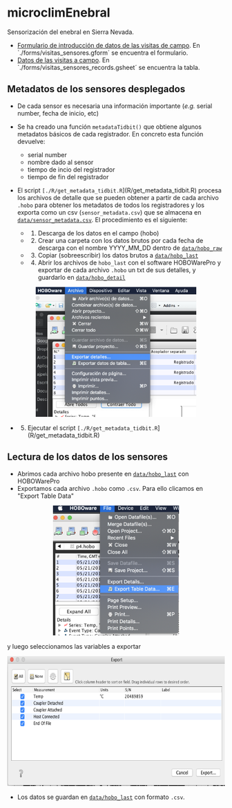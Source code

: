 # microclimEnebral

Sensorización del enebral en Sierra Nevada. 

- [Formulario de introducción de datos de las visitas de campo](https://forms.gle/kULKy1tEuW1YsMUc8). En `./forms/visitas_sensores.gform´ se encuentra el formulario. 
- [Datos de las visitas a campo](). En `./forms/visitas_sensores_records.gsheet´ se encuentra la tabla. 

## Metadatos de los sensores desplegados 
- De cada sensor es necesaria una información importante (*e.g.* serial number, fecha de inicio, etc) 
- Se ha creado una función `metadataTidbit()` que obtiene algunos metadatos básicos de cada registrador. En concreto esta función devuelve: 

     - serial number 
     - nombre dado al sensor 
     - tiempo de incio del registrador 
     - tiempo de fin del registrador 

- El script `[./R/get_metadata_tidbit.R`](R/get_metadata_tidbit.R) procesa los archivos de detalle que se pueden obtener a partir de cada archivo `.hobo` para obtener los metadatos de todos los registradores y los exporta como un csv (`sensor_metadata.csv`) que se almacena en [`data/sensor_metadata.csv`](data/sensor_metadata.csv). El procedimiento es el siguiente: 

  - 1. Descarga de los datos en el campo (hobo)
  - 2. Crear una carpeta con los datos brutos por cada fecha de descarga con el nombre YYYY_MM_DD dentro de [`data/hobo_raw`](data/hobo_raw)
  - 3. Copiar (sobreescribir) los datos brutos a [`data/hobo_last`](data/hobo_last) 
  - 4. Abrir los archivos de `hobo_last` con el software HOBOWarePro y exportar de cada archivo `.hobo` un txt de sus detalles, y guardarlo en [`data/hobo_detail`](data/hobo_detail) 

<p align="center">
<img src="https://raw.githubusercontent.com/ajpelu/microclimEnebral/master/doc/exportar_detalles.png" height="300">
</p>


  - 5. Ejecutar el script `[./R/get_metadata_tidbit.R`](R/get_metadata_tidbit.R)

## Lectura de los datos de los sensores 

- Abrimos cada archivo hobo presente en [`data/hobo_last`](data/hobo_last) con HOBOWarePro
- Exportamos cada archivo `.hobo` como `.csv`. Para ello clicamos en "Export Table Data" 

<p align="center">
<img src="https://raw.githubusercontent.com/ajpelu/microclimEnebral/master/doc/exportar_data.png" height="300">
</p>

y luego seleccionamos las variables a exportar 
<p align="center">
<img src="https://raw.githubusercontent.com/ajpelu/microclimEnebral/master/doc/exportar_data_variables.png" height="300">
</p>

- Los datos se guardan en [`data/hobo_last`](data/hobo_last) con formato `.csv`. 


